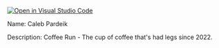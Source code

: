 [![Open in Visual Studio Code](https://classroom.github.com/assets/open-in-vscode-f059dc9a6f8d3a56e377f745f24479a46679e63a5d9fe6f495e02850cd0d8118.svg)](https://classroom.github.com/online_ide?assignment_repo_id=7250261&assignment_repo_type=AssignmentRepo)

Name: Caleb Pardeik

Description: Coffee Run - The cup of coffee that's had legs since 2022.